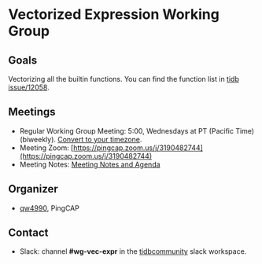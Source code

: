 # Vectorized Expression Working Group

## Goals

Vectorizing all the builtin functions. You can find the function list in [tidb
issue/12058](https://github.com/pingcap/tidb/issues/12058).

## Meetings

* Regular Working Group Meeting: 5:00, Wednesdays at PT (Pacific Time) (biweekly). [Convert to your timezone](http://www.thetimezoneconverter.com/?t=5:00&tz=PT%20%28Pacific%20Time%29).
* Meeting Zoom: [https://pingcap.zoom.us/j/3190482744](https://pingcap.zoom.us/j/3190482744)
* Meeting Notes: [Meeting Notes and Agenda](https://docs.google.com/document/d/1bHZs-qj91jH0crUFgROQ0P076rosDQNm2CsUTvDr0zo/edit)

## Organizer

* [qw4990](https://github.com/qw4990), PingCAP

## Contact

* Slack: channel **#wg-vec-expr** in the
  [tidbcommunity](https://pingcap.com/tidbslack) slack workspace.
